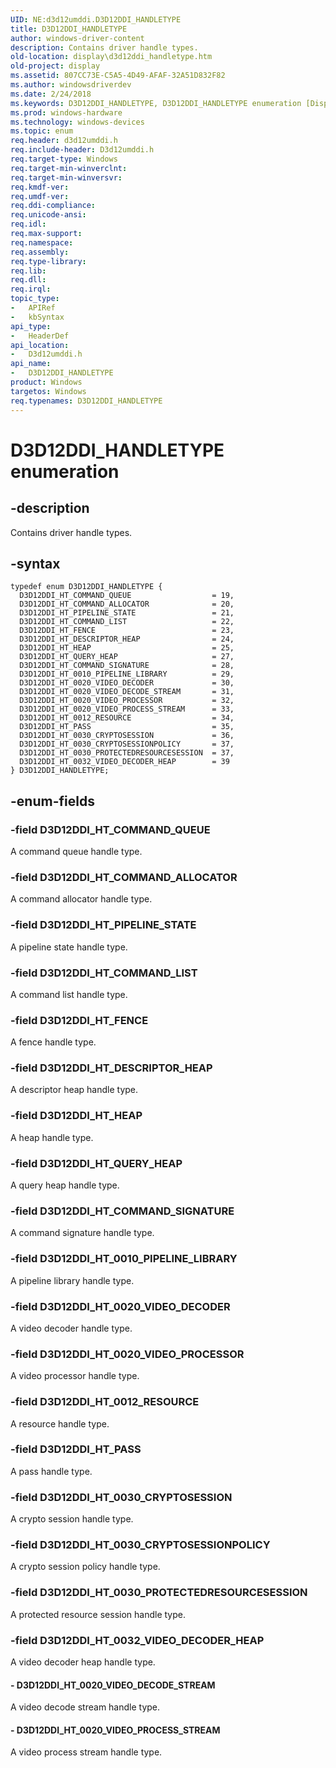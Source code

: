 ```yaml
---
UID: NE:d3d12umddi.D3D12DDI_HANDLETYPE
title: D3D12DDI_HANDLETYPE
author: windows-driver-content
description: Contains driver handle types.
old-location: display\d3d12ddi_handletype.htm
old-project: display
ms.assetid: 807CC73E-C5A5-4D49-AFAF-32A51D832F82
ms.author: windowsdriverdev
ms.date: 2/24/2018
ms.keywords: D3D12DDI_HANDLETYPE, D3D12DDI_HANDLETYPE enumeration [Display Devices], D3D12DDI_HT_0010_PIPELINE_LIBRARY, D3D12DDI_HT_0012_RESOURCE, D3D12DDI_HT_0020_VIDEO_DECODER, D3D12DDI_HT_0020_VIDEO_DECODE_STREAM, D3D12DDI_HT_0020_VIDEO_PROCESSOR, D3D12DDI_HT_0020_VIDEO_PROCESS_STREAM, D3D12DDI_HT_0030_CRYPTOSESSION, D3D12DDI_HT_0030_CRYPTOSESSIONPOLICY, D3D12DDI_HT_0030_PROTECTEDRESOURCESESSION, D3D12DDI_HT_0032_VIDEO_DECODER_HEAP, D3D12DDI_HT_COMMAND_ALLOCATOR, D3D12DDI_HT_COMMAND_LIST, D3D12DDI_HT_COMMAND_QUEUE, D3D12DDI_HT_COMMAND_SIGNATURE, D3D12DDI_HT_DESCRIPTOR_HEAP, D3D12DDI_HT_FENCE, D3D12DDI_HT_HEAP, D3D12DDI_HT_PASS, D3D12DDI_HT_PIPELINE_STATE, D3D12DDI_HT_QUERY_HEAP, d3d12umddi/D3D12DDI_HANDLETYPE, d3d12umddi/D3D12DDI_HT_0010_PIPELINE_LIBRARY, d3d12umddi/D3D12DDI_HT_0012_RESOURCE, d3d12umddi/D3D12DDI_HT_0020_VIDEO_DECODER, d3d12umddi/D3D12DDI_HT_0020_VIDEO_DECODE_STREAM, d3d12umddi/D3D12DDI_HT_0020_VIDEO_PROCESSOR, d3d12umddi/D3D12DDI_HT_0020_VIDEO_PROCESS_STREAM, d3d12umddi/D3D12DDI_HT_0030_CRYPTOSESSION, d3d12umddi/D3D12DDI_HT_0030_CRYPTOSESSIONPOLICY, d3d12umddi/D3D12DDI_HT_0030_PROTECTEDRESOURCESESSION, d3d12umddi/D3D12DDI_HT_0032_VIDEO_DECODER_HEAP, d3d12umddi/D3D12DDI_HT_COMMAND_ALLOCATOR, d3d12umddi/D3D12DDI_HT_COMMAND_LIST, d3d12umddi/D3D12DDI_HT_COMMAND_QUEUE, d3d12umddi/D3D12DDI_HT_COMMAND_SIGNATURE, d3d12umddi/D3D12DDI_HT_DESCRIPTOR_HEAP, d3d12umddi/D3D12DDI_HT_FENCE, d3d12umddi/D3D12DDI_HT_HEAP, d3d12umddi/D3D12DDI_HT_PASS, d3d12umddi/D3D12DDI_HT_PIPELINE_STATE, d3d12umddi/D3D12DDI_HT_QUERY_HEAP, display.d3d12ddi_handletype
ms.prod: windows-hardware
ms.technology: windows-devices
ms.topic: enum
req.header: d3d12umddi.h
req.include-header: D3d12umddi.h
req.target-type: Windows
req.target-min-winverclnt: 
req.target-min-winversvr: 
req.kmdf-ver: 
req.umdf-ver: 
req.ddi-compliance: 
req.unicode-ansi: 
req.idl: 
req.max-support: 
req.namespace: 
req.assembly: 
req.type-library: 
req.lib: 
req.dll: 
req.irql: 
topic_type:
-	APIRef
-	kbSyntax
api_type:
-	HeaderDef
api_location:
-	D3d12umddi.h
api_name:
-	D3D12DDI_HANDLETYPE
product: Windows
targetos: Windows
req.typenames: D3D12DDI_HANDLETYPE
---
```


# D3D12DDI_HANDLETYPE enumeration


## -description


Contains driver handle types.


## -syntax


````
typedef enum D3D12DDI_HANDLETYPE { 
  D3D12DDI_HT_COMMAND_QUEUE                  = 19,
  D3D12DDI_HT_COMMAND_ALLOCATOR              = 20,
  D3D12DDI_HT_PIPELINE_STATE                 = 21,
  D3D12DDI_HT_COMMAND_LIST                   = 22,
  D3D12DDI_HT_FENCE                          = 23,
  D3D12DDI_HT_DESCRIPTOR_HEAP                = 24,
  D3D12DDI_HT_HEAP                           = 25,
  D3D12DDI_HT_QUERY_HEAP                     = 27,
  D3D12DDI_HT_COMMAND_SIGNATURE              = 28,
  D3D12DDI_HT_0010_PIPELINE_LIBRARY          = 29,
  D3D12DDI_HT_0020_VIDEO_DECODER             = 30,
  D3D12DDI_HT_0020_VIDEO_DECODE_STREAM       = 31,
  D3D12DDI_HT_0020_VIDEO_PROCESSOR           = 32,
  D3D12DDI_HT_0020_VIDEO_PROCESS_STREAM      = 33,
  D3D12DDI_HT_0012_RESOURCE                  = 34,
  D3D12DDI_HT_PASS                           = 35,
  D3D12DDI_HT_0030_CRYPTOSESSION             = 36,
  D3D12DDI_HT_0030_CRYPTOSESSIONPOLICY       = 37,
  D3D12DDI_HT_0030_PROTECTEDRESOURCESESSION  = 37,
  D3D12DDI_HT_0032_VIDEO_DECODER_HEAP        = 39
} D3D12DDI_HANDLETYPE;
````


## -enum-fields




### -field D3D12DDI_HT_COMMAND_QUEUE

A command queue handle type.


### -field D3D12DDI_HT_COMMAND_ALLOCATOR

A command allocator handle type.


### -field D3D12DDI_HT_PIPELINE_STATE

A pipeline state handle type.


### -field D3D12DDI_HT_COMMAND_LIST

A command list handle type.


### -field D3D12DDI_HT_FENCE

A fence handle type.


### -field D3D12DDI_HT_DESCRIPTOR_HEAP

A descriptor heap handle type.


### -field D3D12DDI_HT_HEAP

A heap handle type.


### -field D3D12DDI_HT_QUERY_HEAP

A query heap handle type.


### -field D3D12DDI_HT_COMMAND_SIGNATURE

A command signature handle type.


### -field D3D12DDI_HT_0010_PIPELINE_LIBRARY

A pipeline library handle type.


### -field D3D12DDI_HT_0020_VIDEO_DECODER

A video decoder handle type.


### -field D3D12DDI_HT_0020_VIDEO_PROCESSOR

A video processor handle type.


### -field D3D12DDI_HT_0012_RESOURCE

A resource handle type.


### -field D3D12DDI_HT_PASS

A pass handle type.


### -field D3D12DDI_HT_0030_CRYPTOSESSION

A crypto session handle type.


### -field D3D12DDI_HT_0030_CRYPTOSESSIONPOLICY

A crypto session policy handle type.


### -field D3D12DDI_HT_0030_PROTECTEDRESOURCESESSION

A protected resource session handle type.


### -field D3D12DDI_HT_0032_VIDEO_DECODER_HEAP

A video decoder heap handle type.


#### - D3D12DDI_HT_0020_VIDEO_DECODE_STREAM

A video decode stream handle type.


#### - D3D12DDI_HT_0020_VIDEO_PROCESS_STREAM

A video process stream handle type.

